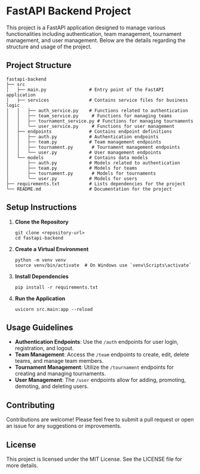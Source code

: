 # FastAPI Backend Project

This project is a FastAPI application designed to manage various functionalities including authentication, team management, tournament management, and user management. Below are the details regarding the structure and usage of the project.

## Project Structure

```
fastapi-backend
├── src
│   ├── main.py                # Entry point of the FastAPI application
│   ├── services               # Contains service files for business logic
│   │   ├── auth_service.py    # Functions related to authentication
│   │   ├── team_service.py     # Functions for managing teams
│   │   ├── tournament_service.py # Functions for managing tournaments
│   │   └── user_service.py     # Functions for user management
│   ├── endpoints              # Contains endpoint definitions
│   │   ├── auth.py            # Authentication endpoints
│   │   ├── team.py            # Team management endpoints
│   │   ├── tournament.py       # Tournament management endpoints
│   │   └── user.py            # User management endpoints
│   └── models                 # Contains data models
│       ├── auth.py            # Models related to authentication
│       ├── team.py            # Models for teams
│       ├── tournament.py       # Models for tournaments
│       └── user.py            # Models for users
├── requirements.txt           # Lists dependencies for the project
└── README.md                  # Documentation for the project
```

## Setup Instructions

1. **Clone the Repository**
   ```
   git clone <repository-url>
   cd fastapi-backend
   ```

2. **Create a Virtual Environment**
   ```
   python -m venv venv
   source venv/bin/activate  # On Windows use `venv\Scripts\activate`
   ```

3. **Install Dependencies**
   ```
   pip install -r requirements.txt
   ```

4. **Run the Application**
   ```
   uvicorn src.main:app --reload
   ```

## Usage Guidelines

- **Authentication Endpoints**: Use the `/auth` endpoints for user login, registration, and logout.
- **Team Management**: Access the `/team` endpoints to create, edit, delete teams, and manage team members.
- **Tournament Management**: Utilize the `/tournament` endpoints for creating and managing tournaments.
- **User Management**: The `/user` endpoints allow for adding, promoting, demoting, and deleting users.

## Contributing

Contributions are welcome! Please feel free to submit a pull request or open an issue for any suggestions or improvements.

## License

This project is licensed under the MIT License. See the LICENSE file for more details.